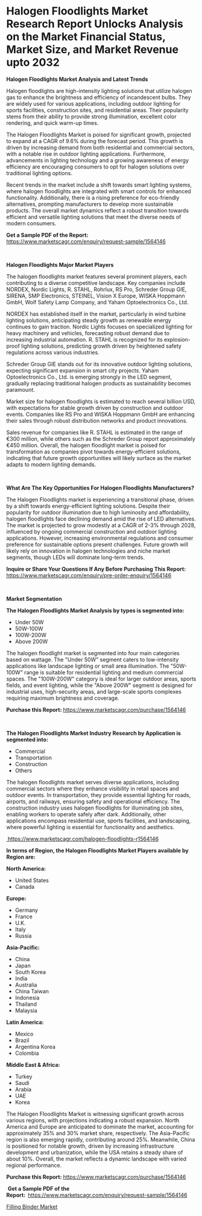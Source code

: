 <p><h1>Halogen Floodlights Market Research Report Unlocks Analysis on the Market Financial Status, Market Size, and Market Revenue upto 2032</h1></p><p><strong>Halogen Floodlights Market Analysis and Latest Trends</strong></p>
<p><p>Halogen floodlights are high-intensity lighting solutions that utilize halogen gas to enhance the brightness and efficiency of incandescent bulbs. They are widely used for various applications, including outdoor lighting for sports facilities, construction sites, and residential areas. Their popularity stems from their ability to provide strong illumination, excellent color rendering, and quick warm-up times.</p><p>The Halogen Floodlights Market is poised for significant growth, projected to expand at a CAGR of 9.6% during the forecast period. This growth is driven by increasing demand from both residential and commercial sectors, with a notable rise in outdoor lighting applications. Furthermore, advancements in lighting technology and a growing awareness of energy efficiency are encouraging consumers to opt for halogen solutions over traditional lighting options.</p><p>Recent trends in the market include a shift towards smart lighting systems, where halogen floodlights are integrated with smart controls for enhanced functionality. Additionally, there is a rising preference for eco-friendly alternatives, prompting manufacturers to develop more sustainable products. The overall market dynamics reflect a robust transition towards efficient and versatile lighting solutions that meet the diverse needs of modern consumers.</p></p>
<p><strong>Get a Sample PDF of the Report:&nbsp;</strong> <a href="https://www.marketscagr.com/enquiry/request-sample/1564146?utm_campaign=3440&utm_medium=2&utm_source=Github&utm_content=ia&utm_term=04042025&utm_id=halogen-floodlights">https://www.marketscagr.com/enquiry/request-sample/1564146</a></p>
<p>&nbsp;</p>
<p><strong>Halogen Floodlights Major Market Players</strong></p>
<p><p>The halogen floodlights market features several prominent players, each contributing to a diverse competitive landscape. Key companies include NORDEX, Nordic Lights, R. STAHL, Rohrlux, RS Pro, Schreder Group GIE, SIRENA, SMP Electronics, STEINEL, Vision X Europe, WISKA Hoppmann GmbH, Wolf Safety Lamp Company, and Yaham Optoelectronics Co., Ltd. </p><p>NORDEX has established itself in the market, particularly in wind turbine lighting solutions, anticipating steady growth as renewable energy continues to gain traction. Nordic Lights focuses on specialized lighting for heavy machinery and vehicles, forecasting robust demand due to increasing industrial automation. R. STAHL is recognized for its explosion-proof lighting solutions, predicting growth driven by heightened safety regulations across various industries.</p><p>Schreder Group GIE stands out for its innovative outdoor lighting solutions, expecting significant expansion in smart city projects. Yaham Optoelectronics Co., Ltd. is emerging strongly in the LED segment, gradually replacing traditional halogen products as sustainability becomes paramount.</p><p>Market size for halogen floodlights is estimated to reach several billion USD, with expectations for stable growth driven by construction and outdoor events. Companies like RS Pro and WISKA Hoppmann GmbH are enhancing their sales through robust distribution networks and product innovations.</p><p>Sales revenue for companies like R. STAHL is estimated in the range of €300 million, while others such as the Schreder Group report approximately €450 million. Overall, the halogen floodlight market is poised for transformation as companies pivot towards energy-efficient solutions, indicating that future growth opportunities will likely surface as the market adapts to modern lighting demands.</p></p>
<p>&nbsp;</p>
<p><strong>What Are The Key Opportunities For Halogen Floodlights Manufacturers?</strong></p>
<p><p>The Halogen Floodlights market is experiencing a transitional phase, driven by a shift towards energy-efficient lighting solutions. Despite their popularity for outdoor illumination due to high luminosity and affordability, halogen floodlights face declining demand amid the rise of LED alternatives. The market is projected to grow modestly at a CAGR of 2-3% through 2028, influenced by ongoing commercial construction and outdoor lighting applications. However, increasing environmental regulations and consumer preference for sustainable options present challenges. Future growth will likely rely on innovation in halogen technologies and niche market segments, though LEDs will dominate long-term trends.</p></p>
<p><strong>Inquire or Share Your Questions If Any Before Purchasing This Report:</strong> <a href="https://www.marketscagr.com/enquiry/pre-order-enquiry/1564146?utm_campaign=3440&utm_medium=2&utm_source=Github&utm_content=ia&utm_term=04042025&utm_id=halogen-floodlights">https://www.marketscagr.com/enquiry/pre-order-enquiry/1564146</a></p>
<p>&nbsp;</p>
<p><strong>Market Segmentation</strong></p>
<p><strong>The Halogen Floodlights Market Analysis by types is segmented into:</strong></p>
<p><ul><li>Under 50W</li><li>50W-100W</li><li>100W-200W</li><li>Above 200W</li></ul></p>
<p><p>The halogen floodlight market is segmented into four main categories based on wattage. The "Under 50W" segment caters to low-intensity applications like landscape lighting or small area illumination. The "50W-100W" range is suitable for residential lighting and medium commercial spaces. The "100W-200W" category is ideal for larger outdoor areas, sports fields, and event lighting, while the "Above 200W" segment is designed for industrial uses, high-security areas, and large-scale sports complexes requiring maximum brightness and coverage.</p></p>
<p><strong>Purchase this Report:&nbsp;</strong><a href="https://www.marketscagr.com/purchase/1564146?utm_campaign=3440&utm_medium=2&utm_source=Github&utm_content=ia&utm_term=04042025&utm_id=halogen-floodlights">https://www.marketscagr.com/purchase/1564146</a></p>
<p>&nbsp;</p>
<p><strong>The Halogen Floodlights Market Industry Research by Application is segmented into:</strong></p>
<p><ul><li>Commercial</li><li>Transportation</li><li>Construction</li><li>Others</li></ul></p>
<p><p>The halogen floodlights market serves diverse applications, including commercial sectors where they enhance visibility in retail spaces and outdoor events. In transportation, they provide essential lighting for roads, airports, and railways, ensuring safety and operational efficiency. The construction industry uses halogen floodlights for illuminating job sites, enabling workers to operate safely after dark. Additionally, other applications encompass residential use, sports facilities, and landscaping, where powerful lighting is essential for functionality and aesthetics.</p></p>
<p><a href="https://www.marketscagr.com/halogen-floodlights-r1564146?utm_campaign=3440&utm_medium=2&utm_source=Github&utm_content=ia&utm_term=04042025&utm_id=halogen-floodlights">&nbsp;https://www.marketscagr.com/halogen-floodlights-r1564146</a></p>
<p><strong>In terms of Region, the Halogen Floodlights Market Players available by Region are:</strong></p>
<p>
    <p> <strong> North America: </strong>
        <ul>
            <li>United States</li>
            <li>Canada</li>
        </ul>
        </p> 
    <p> <strong> Europe: </strong>
        <ul>
            <li>Germany</li>
            <li>France</li>
            <li>U.K.</li>
            <li>Italy</li>
            <li>Russia</li>
        </ul>
        </p> 
    <p> <strong> Asia-Pacific: </strong>
        <ul>
            <li>China</li>
            <li>Japan</li>
            <li>South Korea</li>
            <li>India</li>
            <li>Australia</li>
            <li>China Taiwan</li>
            <li>Indonesia</li>
            <li>Thailand</li>
            <li>Malaysia</li>
        </ul>
        </p> 
    <p> <strong> Latin America: </strong>
        <ul>
            <li>Mexico</li>
            <li>Brazil</li>
            <li>Argentina Korea</li>
            <li>Colombia</li>
        </ul>
        </p> 
    <p> <strong> Middle East & Africa: </strong>
        <ul>
            <li>Turkey</li>
            <li>Saudi</li>
            <li>Arabia</li>
            <li>UAE</li>
            <li>Korea</li>
        </ul>
    </p>
    </p>
<p><p>The Halogen Floodlights Market is witnessing significant growth across various regions, with projections indicating a robust expansion. North America and Europe are anticipated to dominate the market, accounting for approximately 35% and 30% market share, respectively. The Asia-Pacific region is also emerging rapidly, contributing around 25%. Meanwhile, China is positioned for notable growth, driven by increasing infrastructure development and urbanization, while the USA retains a steady share of about 10%. Overall, the market reflects a dynamic landscape with varied regional performance.</p></p>
<p><strong>Purchase this Report: </strong><a href="https://www.marketscagr.com/purchase/1564146?utm_campaign=3440&utm_medium=2&utm_source=Github&utm_content=ia&utm_term=04042025&utm_id=halogen-floodlights">https://www.marketscagr.com/purchase/1564146</a></p>
<p>&nbsp;<strong>Get a Sample PDF of the Report:&nbsp;&nbsp;</strong><a href="https://www.marketscagr.com/enquiry/request-sample/1564146?utm_campaign=3440&utm_medium=2&utm_source=Github&utm_content=ia&utm_term=04042025&utm_id=halogen-floodlights">https://www.marketscagr.com/enquiry/request-sample/1564146</a></p>
<p><strong></strong></p>
<p><p><a href="https://github.com/wyettillesr4/Market-Research-Report-List-1/blob/main/filling-binder-market.md?utm_campaign=3440&utm_medium=2&utm_source=Github&utm_content=ia&utm_term=04042025&utm_id=halogen-floodlights">Filling Binder Market</a></p></p>